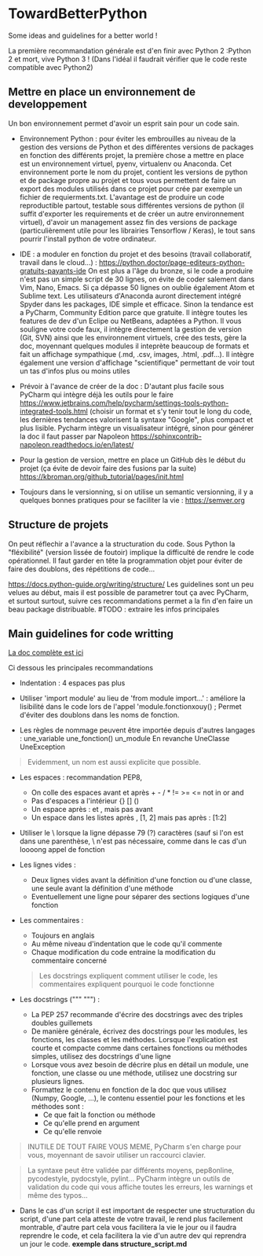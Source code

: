 # TowardBetterPython

Some ideas and guidelines for a better world !

La première recommandation générale est d'en finir avec Python 2 :Python 2 et mort, vive Python 3 ! (Dans l'idéal il faudrait vérifier que le code reste compatible avec Python2)


## Mettre en place un environnement de developpement

Un bon environnement permet d'avoir un esprit sain pour un code sain. 

* Environnement Python : pour éviter les embrouilles au niveau de la gestion des versions de Python et des différentes versions de packages en fonction des différents projet, la première chose a mettre en place est un environnement virtuel, pyenv, virtualenv ou Anaconda. Cet environnement porte le nom du projet, contient les versions de python et de package propre au projet et tous vous permettent de faire un export des modules utilisés dans ce projet pour crée par exemple un fichier de requierments.txt. L'avantage est de produire un code reproductible partout, testable sous différentes versions de python (il suffit d'exporter les requirements et de créer un autre environnement virtuel), d'avoir un management assez fin des versions de package (particulièrement utile pour les librairies Tensorflow / Keras), le tout sans pourrir l'install python de votre ordinateur.

* IDE : a moduler en fonction du projet et des besoins (travail collaboratif, travail dans le cloud...) : https://python.doctor/page-editeurs-python-gratuits-payants-ide
On est plus a l'âge du bronze, si le code a produire n'est pas un simple script de 30 lignes, on évite de coder salement dans Vim, Nano, Emacs. Si ça dépasse 50 lignes on oublie également Atom et Sublime text. 
Les utilisateurs d'Anaconda auront directement intégré Spyder dans les packages, IDE simple et efficace. Sinon la tendance est a PyCharm, Community Edition parce que gratuite. 
Il intègre toutes les features de dev d'un Eclipe ou NetBeans, adaptées a Python. Il vous souligne votre code faux, il intègre directement la gestion de version (Git, SVN) ainsi que les environnement virtuels, crée des tests, gère la doc, moyennant quelques modules il inteprète beaucoup de formats et fait un affichage sympathique (.md, .csv, images, .html, .pdf...). Il intègre également une version d'affichage "scientifique" permettant de voir tout un tas d'infos plus ou moins utiles


* Prévoir à l'avance de créer de la doc : D'autant plus facile sous PyCharm qui intègre déjà les outils pour le faire  
https://www.jetbrains.com/help/pycharm/settings-tools-python-integrated-tools.html (choisir un format et s'y tenir tout le long du code, les dernières tendances valorisent la syntaxe "Google", plus compact et plus lisible. Pycharm intègre un visualisateur intégré, sinon pour générer la doc il faut passer par Napoleon https://sphinxcontrib-napoleon.readthedocs.io/en/latest/

* Pour la gestion de version, mettre en place un GitHub dès le début du projet (ça évite de devoir faire des fusions par la suite) https://kbroman.org/github_tutorial/pages/init.html

* Toujours dans le versionning, si on utilise un semantic versionning, il y a quelques bonnes pratiques pour se faciliter la vie : https://semver.org


## Structure de projets
On peut réflechir a l'avance a la structuration du code. Sous Python la "fléxibilité" (version lissée de foutoir) implique la difficulté de rendre le code opérationnel.
Il faut garder en tête la programmation objet pour éviter de faire des doublons, des répétitions de code...

https://docs.python-guide.org/writing/structure/
Les guidelines sont un peu velues au début, mais il est possible de parametrer tout ça avec PyCharm, et surtout surtout, suivre ces recommandations permet a la fin d'en faire un beau package distribuable.
#TODO : extraire les infos principales

## Main guidelines for code writting 
[La doc complète est ici](https://www.python.org/dev/peps/pep-0008/)

Ci dessous les principales recommandations

* Indentation : 4 espaces pas plus
* Utiliser 'import module' au lieu de 'from module import...' : améliore la lisibilité dans le code lors de l'appel 'module.fonctionxouy() ; Permet d'éviter des doublons dans les noms de fonction.

* Les règles de nommage peuvent être importée depuis d'autres langages :
une_variable
une_fonction()
un_module
En revanche
UneClasse
UneException

> Evidemment, un nom est aussi explicite que possible.

* Les espaces : recommandation PEP8,
  * On colle des espaces avant et après  + - / * != >= <= not in or and
  * Pas d'espaces a l'intérieur {} [] () 
  * Un espace après : et , mais pas avant
  * Un espace dans les listes après , [1, 2] mais pas après : [1:2]

* Utiliser le \ lorsque la ligne dépasse 79 (?) caractères (sauf si l'on est dans une parenthèse, \ n'est pas nécessaire, comme dans le cas d'un loooong appel de fonction

* Les lignes vides :
  * Deux lignes vides avant la définition d'une fonction ou d'une classe, une seule avant la définition d'une méthode
  * Eventuellement une ligne pour séparer des sections logiques d'une fonction

* Les commentaires :
  * Toujours en anglais
  * Au même niveau d'indentation que le code qu'il commente
  * Chaque modification du code entraine la modification du commentaire concerné
 
  > Les docstrings expliquent comment utiliser le code, les commentaires expliquent pourquoi le code fonctionne

* Les docstrings (""" """) : 
  * La PEP 257 recommande d'écrire des docstrings avec des triples doubles guillemets
  * De manière générale, écrivez des docstrings pour les modules, les fonctions, les classes et les méthodes. Lorsque l'explication est courte et compacte comme dans certaines fonctions ou méthodes simples, utilisez des docstrings d'une ligne
  * Lorsque vous avez besoin de décrire plus en détail un module, une fonction, une classe ou une méthode, utilisez une docstring sur plusieurs lignes.
  * Formattez le contenu en fonction de la doc que vous utilisez (Numpy, Google, ...), le contenu essentiel pour les fonctions et les méthodes  sont : 
    * Ce que fait la fonction ou méthode
    * Ce qu'elle prend en argument
    * Ce qu'elle renvoie
    
> INUTILE DE TOUT FAIRE VOUS MEME, PyCharm s'en charge pour vous, moyennant de savoir utiliser un raccourci clavier.

> La syntaxe peut être validée par différents moyens, pep8online, pycodestyle, pydocstyle, pylint... PyCharm intègre un outils de validation du code qui vous affiche toutes les erreurs, les warnings et même des typos...

* Dans le cas d'un script il est important de respecter une structuration du script, d'une part cela atteste de votre travail, le rend plus facilement montrable, d'autre part cela vous facilitera la vie le jour ou il faudra reprendre le code, et cela facilitera la vie d'un autre dev qui reprendra un jour le code. __exemple dans structure_script.md__






